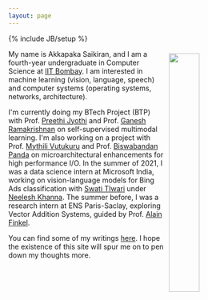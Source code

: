 ```yaml
---
layout: page
---
```

{% include JB/setup %}

<img style="float: right; width: 35%; padding: 7px;" src=" {{ site.url }}/assets/images/me.jpeg">

My name is Akkapaka Saikiran, and I am a fourth-year undergraduate in Computer Science at [IIT Bombay](https://www.cse.iitb.ac.in/).
I am interested in machine learning (vision, language, speech) and computer systems (operating systems, networks, architecture).

I'm currently doing my BTech Project (BTP) with Prof. [Preethi Jyothi](https://www.cse.iitb.ac.in/~pjyothi/) and Prof. [Ganesh Ramakrishnan](https://www.cse.iitb.ac.in/~ganesh/) on self-supervised multimodal learning. I'm also working on a project with Prof. [Mythili Vutukuru](https://www.cse.iitb.ac.in/~mythili/) and Prof. [Biswabandan Panda](https://www.cse.iitb.ac.in/~biswa/) on microarchitectural enhancements for high performance I/O. 
In the summer of 2021, I was a data science intern at Microsoft India, working on vision-language models for Bing Ads classification with [Swati TIwari](https://www.linkedin.com/in/swati-tiwari-1805/) under [Neelesh Khanna](https://www.linkedin.com/in/nekhanna/). The summer before, I was a research intern at ENS Paris-Saclay, exploring Vector Addition Systems, guided by Prof. [Alain Finkel](http://www.lsv.fr/~finkel/). 

You can find some of my writings [here](https://akkapakasaikiran.github.io/archive.html).
I hope the existence of this site will spur me on to pen down my thoughts more. 


